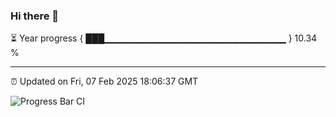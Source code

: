 ### Hi there 👋

⏳ Year progress { ███▁▁▁▁▁▁▁▁▁▁▁▁▁▁▁▁▁▁▁▁▁▁▁▁▁▁▁ } 10.34 %

---

⏰ Updated on Fri, 07 Feb 2025 18:06:37 GMT

![Progress Bar CI](https://github.com/liununu/liununu/workflows/Progress%20Bar%20CI/badge.svg)
